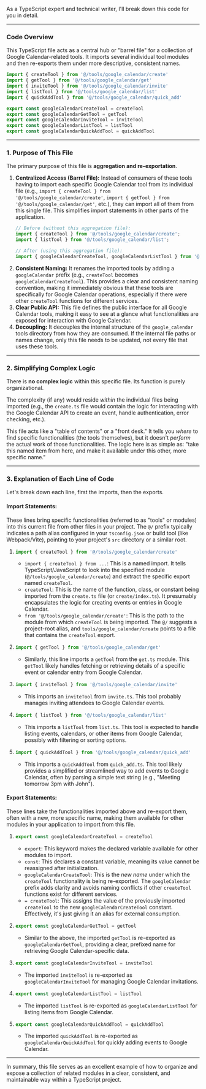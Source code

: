 As a TypeScript expert and technical writer, I'll break down this code for you in detail.

---

### Code Overview

This TypeScript file acts as a central hub or "barrel file" for a collection of Google Calendar-related tools. It imports several individual tool modules and then re-exports them under more descriptive, consistent names.

```typescript
import { createTool } from '@/tools/google_calendar/create'
import { getTool } from '@/tools/google_calendar/get'
import { inviteTool } from '@/tools/google_calendar/invite'
import { listTool } from '@/tools/google_calendar/list'
import { quickAddTool } from '@/tools/google_calendar/quick_add'

export const googleCalendarCreateTool = createTool
export const googleCalendarGetTool = getTool
export const googleCalendarInviteTool = inviteTool
export const googleCalendarListTool = listTool
export const googleCalendarQuickAddTool = quickAddTool
```

---

### 1. Purpose of This File

The primary purpose of this file is **aggregation and re-exportation**.

1.  **Centralized Access (Barrel File):** Instead of consumers of these tools having to import each specific Google Calendar tool from its individual file (e.g., `import { createTool } from '@/tools/google_calendar/create'`, `import { getTool } from '@/tools/google_calendar/get'`, etc.), they can import all of them from this single file. This simplifies import statements in other parts of the application.
    ```typescript
    // Before (without this aggregation file):
    import { createTool } from '@/tools/google_calendar/create';
    import { listTool } from '@/tools/google_calendar/list';

    // After (using this aggregation file):
    import { googleCalendarCreateTool, googleCalendarListTool } from '@/tools/google_calendar/index'; // Assuming this file is `index.ts`
    ```
2.  **Consistent Naming:** It renames the imported tools by adding a `googleCalendar` prefix (e.g., `createTool` becomes `googleCalendarCreateTool`). This provides a clear and consistent naming convention, making it immediately obvious that these tools are specifically for Google Calendar operations, especially if there were other `createTool` functions for different services.
3.  **Clear Public API:** This file defines the public interface for all Google Calendar tools, making it easy to see at a glance what functionalities are exposed for interaction with Google Calendar.
4.  **Decoupling:** It decouples the internal structure of the `google_calendar` tools directory from how they are consumed. If the internal file paths or names change, only this file needs to be updated, not every file that uses these tools.

---

### 2. Simplifying Complex Logic

There is **no complex logic** within this specific file. Its function is purely organizational.

The complexity (if any) would reside *within* the individual files being imported (e.g., the `create.ts` file would contain the logic for interacting with the Google Calendar API to create an event, handle authentication, error checking, etc.).

This file acts like a "table of contents" or a "front desk." It tells you *where* to find specific functionalities (the tools themselves), but it doesn't *perform* the actual work of those functionalities. The logic here is as simple as: "take this named item from here, and make it available under this other, more specific name."

---

### 3. Explanation of Each Line of Code

Let's break down each line, first the imports, then the exports.

#### **Import Statements:**

These lines bring specific functionalities (referred to as "tools" or modules) into this current file from other files in your project. The `@/` prefix typically indicates a path alias configured in your `tsconfig.json` or build tool (like Webpack/Vite), pointing to your project's `src` directory or a similar root.

1.  ```typescript
    import { createTool } from '@/tools/google_calendar/create'
    ```
    *   `import { createTool } from ...`: This is a named import. It tells TypeScript/JavaScript to look into the specified module (`@/tools/google_calendar/create`) and extract the specific export named `createTool`.
    *   `createTool`: This is the name of the function, class, or constant being imported from the `create.ts` file (or `create/index.ts`). It presumably encapsulates the logic for creating events or entries in Google Calendar.
    *   `from '@/tools/google_calendar/create'`: This is the path to the module from which `createTool` is being imported. The `@/` suggests a project-root alias, and `tools/google_calendar/create` points to a file that contains the `createTool` export.

2.  ```typescript
    import { getTool } from '@/tools/google_calendar/get'
    ```
    *   Similarly, this line imports a `getTool` from the `get.ts` module. This `getTool` likely handles fetching or retrieving details of a specific event or calendar entry from Google Calendar.

3.  ```typescript
    import { inviteTool } from '@/tools/google_calendar/invite'
    ```
    *   This imports an `inviteTool` from `invite.ts`. This tool probably manages inviting attendees to Google Calendar events.

4.  ```typescript
    import { listTool } from '@/tools/google_calendar/list'
    ```
    *   This imports a `listTool` from `list.ts`. This tool is expected to handle listing events, calendars, or other items from Google Calendar, possibly with filtering or sorting options.

5.  ```typescript
    import { quickAddTool } from '@/tools/google_calendar/quick_add'
    ```
    *   This imports a `quickAddTool` from `quick_add.ts`. This tool likely provides a simplified or streamlined way to add events to Google Calendar, often by parsing a simple text string (e.g., "Meeting tomorrow 3pm with John").

#### **Export Statements:**

These lines take the functionalities imported above and re-export them, often with a new, more specific name, making them available for other modules in your application to import from this file.

1.  ```typescript
    export const googleCalendarCreateTool = createTool
    ```
    *   `export`: This keyword makes the declared variable available for other modules to import.
    *   `const`: This declares a constant variable, meaning its value cannot be reassigned after initialization.
    *   `googleCalendarCreateTool`: This is the *new name* under which the `createTool` functionality is being re-exported. The `googleCalendar` prefix adds clarity and avoids naming conflicts if other `createTool` functions exist for different services.
    *   `= createTool`: This assigns the value of the previously imported `createTool` to the new `googleCalendarCreateTool` constant. Effectively, it's just giving it an alias for external consumption.

2.  ```typescript
    export const googleCalendarGetTool = getTool
    ```
    *   Similar to the above, the imported `getTool` is re-exported as `googleCalendarGetTool`, providing a clear, prefixed name for retrieving Google Calendar-specific data.

3.  ```typescript
    export const googleCalendarInviteTool = inviteTool
    ```
    *   The imported `inviteTool` is re-exported as `googleCalendarInviteTool` for managing Google Calendar invitations.

4.  ```typescript
    export const googleCalendarListTool = listTool
    ```
    *   The imported `listTool` is re-exported as `googleCalendarListTool` for listing items from Google Calendar.

5.  ```typescript
    export const googleCalendarQuickAddTool = quickAddTool
    ```
    *   The imported `quickAddTool` is re-exported as `googleCalendarQuickAddTool` for quickly adding events to Google Calendar.

---

In summary, this file serves as an excellent example of how to organize and expose a collection of related modules in a clear, consistent, and maintainable way within a TypeScript project.